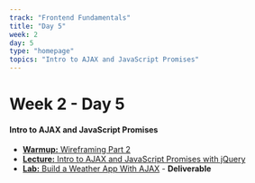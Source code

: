 ```yaml
---
track: "Frontend Fundamentals"
title: "Day 5"
week: 2
day: 5
type: "homepage"
topics: "Intro to AJAX and JavaScript Promises"
---
```



# Week 2 - Day 5

#### Intro to AJAX and JavaScript Promises

- [**Warmup:** Wireframing Part 2](/frontend-fundamentals/week-2/day-5/lecture-materials/wireframing-part-2/)
- [**Lecture:** Intro to AJAX and JavaScript Promises with jQuery](/frontend-fundamentals/week-2/day-5/lecture-materials/intro-to-ajax-and-javascript-promises/)
- [**Lab:** Build a Weather App With AJAX](/frontend-fundamentals/week-2/day-5/labs/build-a-weather-app-with-ajax/) - **Deliverable**

<!-- 


<br>
<br>
<hr>
<br>
<br>


#### Lesson Recordings

- [**Intro to AJAX and JavaScript Promises**]()
- [**Walk-through of AJAX Weather Lab**]()

-->
